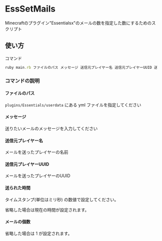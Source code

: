 # EssSetMails

Minecraftのプラグイン"Essentialsx"のメールの数を指定した数にするためのスクリプト

## 使い方

コマンド

```rb
ruby main.rb ファイルのパス メッセージ 送信元プレイヤー名 送信元プレイヤーUUID 送られた時間 メールの個数
```

### コマンドの説明

#### ファイルのパス

`plugins/Essentials/userdata` にある yml ファイルを指定してください

#### メッセージ

送りたいメールのメッセージを入力してください

#### 送信元プレイヤー名

メールを送ったプレイヤーの名前

#### 送信元プレイヤーUUID

メールを送ったプレイヤーのUUID

#### 送られた時間

タイムスタンプ(単位はミリ秒) の数値で設定してください。

省略した場合は現在の時間が設定されます。

#### メールの個数

省略した場合は 1 が設定されます。
